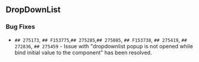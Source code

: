 ##  DropDownList

###    Bug Fixes

- `## 275173`, `## F153775`,`## 275285`,`## 275085`, `## F153738`, `## 275419`, `## 272836`, `## 275459` - Issue with "dropdownlist popup is not opened while bind initial value to the component" has been resolved.
 